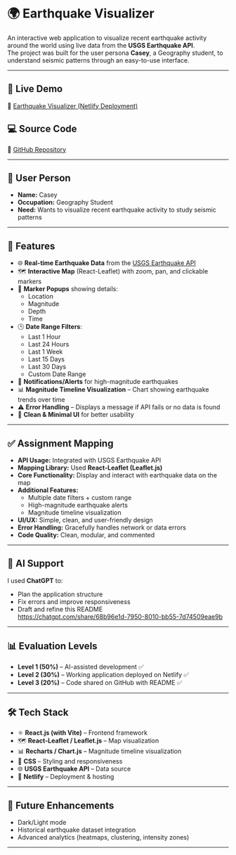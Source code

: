 # 🌍 Earthquake Visualizer

An interactive web application to visualize recent earthquake activity around the world using live data from the **USGS Earthquake API**.  
The project was built for the user persona **Casey**, a Geography student, to understand seismic patterns through an easy-to-use interface.  

---

## 🚀 Live Demo  
🔗 [Earthquake Visualizer (Netlify Deployment)](https://earthquake-visualizerr.netlify.app/)  

## 💻 Source Code  
🔗 [GitHub Repository](https://github.com/Venukanna/Earthquake-Visualizer.git)  

---

## 👤 User Person
- **Name:** Casey  
- **Occupation:** Geography Student  
- **Need:** Wants to visualize recent earthquake activity to study seismic patterns  

---

## 🎯 Features

- 🌐 **Real-time Earthquake Data** from the [USGS Earthquake API](https://earthquake.usgs.gov/earthquakes/feed/v1.0/summary/all_day.geojson)  
- 🗺️ **Interactive Map** (React-Leaflet) with zoom, pan, and clickable markers  
- 📍 **Marker Popups** showing details:  
  - Location  
  - Magnitude  
  - Depth  
  - Time  
- 🕒 **Date Range Filters**:  
  - Last 1 Hour  
  - Last 24 Hours  
  - Last 1 Week  
  - Last 15 Days  
  - Last 30 Days  
  - Custom Date Range  
- 🔔 **Notifications/Alerts** for high-magnitude earthquakes  
- 📊 **Magnitude Timeline Visualization** – Chart showing earthquake trends over time  
- ⚠️ **Error Handling** – Displays a message if API fails or no data is found  
- 🧩 **Clean & Minimal UI** for better usability  

---

## ✅ Assignment Mapping  

- **API Usage:** Integrated with USGS Earthquake API  
- **Mapping Library:** Used **React-Leaflet (Leaflet.js)**  
- **Core Functionality:** Display and interact with earthquake data on the map  
- **Additional Features:**  
  - Multiple date filters + custom range  
  - High-magnitude earthquake alerts  
  - Magnitude timeline visualization  
- **UI/UX:** Simple, clean, and user-friendly design   
- **Error Handling:** Gracefully handles network or data errors  
- **Code Quality:** Clean, modular, and commented  

---

## 🤖 AI Support 
I used **ChatGPT** to:  
- Plan the application structure  
- Fix errors and improve responsiveness   
- Draft and refine this README  
  https://chatgpt.com/share/68b96e1d-7950-8010-bb55-7d74509eae9b

---

## 📊 Evaluation Levels  

- **Level 1 (50%)** – AI-assisted development ✅  
- **Level 2 (30%)** – Working application deployed on Netlify ✅  
- **Level 3 (20%)** – Code shared on GitHub with README ✅  

---

## 🛠️ Tech Stack  
- ⚛️ **React.js (with Vite)** – Frontend framework  
- 🗺️ **React-Leaflet / Leaflet.js** – Map visualization  
- 📊 **Recharts / Chart.js** – Magnitude timeline visualization  
- 🎨 **CSS** – Styling and responsiveness  
- 🌐 **USGS Earthquake API** – Data source  
- 🚀 **Netlify** – Deployment & hosting  

---

## 🔮 Future Enhancements  
- Dark/Light mode  
- Historical earthquake dataset integration  
- Advanced analytics (heatmaps, clustering, intensity zones)  

---

  
